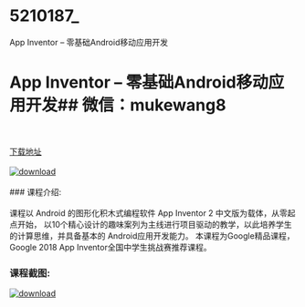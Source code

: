 # 5210187_
App Inventor – 零基础Android移动应用开发
# App Inventor – 零基础Android移动应用开发## 微信：mukewang8
<br/></br>[下载地址](http://www.36tz.cn/article/5210187 "下载地址")
<br/></br>[![download](http://36tz.cn/muke_img/2020_02_1-34-300x160.png "下载地址")](http://www.36tz.cn/article/5210187 "下载地址")
<br/></br>### 课程介绍:<br/></br>课程以 Android 的图形化积木式编程软件 App Inventor 2 中文版为载体，从零起点开始， 以10个精心设计的趣味案列为主线进行项目驱动的教学，以此培养学生的计算思维，并具备基本的 Android应用开发能力。 本课程为Google精品课程，Google 2018 App Inventor全国中学生挑战赛推荐课程。

### 课程截图:
[![download](http://36tz.cn/muke_img/2020_02_11-32.png "下载地址")](http://www.36tz.cn/article/5210187 "下载地址")
